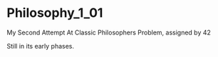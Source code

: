 # Philosophy_1_01
My Second Attempt At Classic Philosophers Problem, assigned by 42

Still in its early phases.
